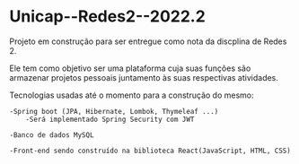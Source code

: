 # Unicap--Redes2--2022.2

Projeto em construção para ser entregue como nota da discplina de Redes 2.

Ele tem como objetivo ser uma plataforma cuja suas funções são armazenar projetos pessoais juntamento às suas respectivas atividades.

Tecnologias usadas até o momento para a construção do mesmo:

    -Spring boot (JPA, Hibernate, Lombok, Thymeleaf ...)
        -Será implementado Spring Security com JWT
               
    -Banco de dados MySQL
    
    -Front-end sendo construído na biblioteca React(JavaScript, HTML, CSS)   
